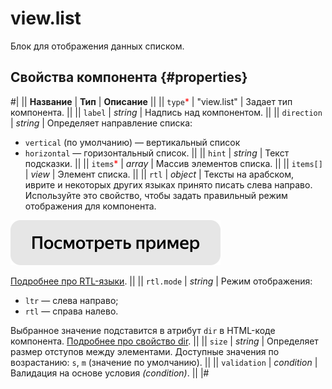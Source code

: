 # view.list

Блок для отображения данных списком.

## Свойства компонента {#properties}

#|
|| **Название** | **Тип** | **Описание** ||
|| `type`<span style="color: red">\*</span> | "view.list" | Задает тип компонента. ||
|| `label` | _string_ | Надпись над компонентом. ||
|| `direction` | _string_ | Определяет направление списка:

- `vertical` (по умолчанию) — вертикальный список
- `horizontal` — горизонтальный список. ||
  || `hint` | _string_ | Текст подсказки. ||
  || `items`<span style="color: red">\*</span> | _array_ | Массив элементов списка. ||
  || `items[]` | _view_ | Элемент списка. ||
  || `rtl` | _object_ | Тексты на арабском, иврите и некоторых других языках принято писать слева направо. Используйте это свойство, чтобы задать правильный режим отображения для компонента.

[![](../_images/buttons/view-example.svg)](https://clck.ru/amHBJ)

[Подробнее про RTL-языки](https://www.w3.org/International/questions/qa-scripts).
||
|| `rtl.mode` | _string_ | Режим отображения:

- `ltr` — слева направо;
- `rtl` — справа налево.

Выбранное значение подставится в атрибут `dir` в HTML-коде компонента. [Подробнее про свойство dir](https://www.w3.org/International/questions/qa-html-dir). ||
|| `size` | _string_ | Определяет размер отступов между элементами. Доступные значения по возрастанию: `s`, `m` (значение по умолчанию). ||
|| `validation` | _condition_ | Валидация на основе условия _(condition)_. ||
|#
